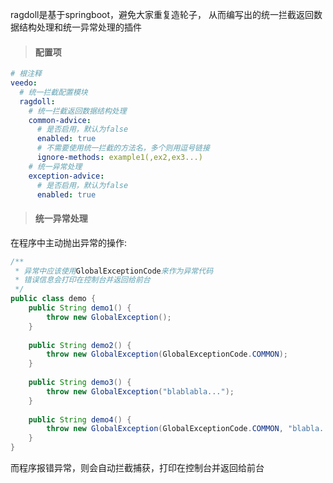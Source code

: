 ragdoll是基于springboot，避免大家重复造轮子，
从而编写出的统一拦截返回数据结构处理和统一异常处理的插件
<br>

> #### 配置项
```yaml
# 根注释
veedo:
  # 统一拦截配置模块
  ragdoll:
    # 统一拦截返回数据结构处理
    common-advice:
      # 是否启用，默认为false
      enabled: true
      # 不需要使用统一拦截的方法名，多个则用逗号链接
      ignore-methods: example1(,ex2,ex3...)
    # 统一异常处理
    exception-advice:
      # 是否启用，默认为false
      enabled: true
```
> #### 统一异常处理
在程序中主动抛出异常的操作:
```java
/**
 * 异常中应该使用GlobalExceptionCode来作为异常代码
 * 错误信息会打印在控制台并返回给前台
 */
public class demo {
    public String demo1() {
        throw new GlobalException();
    }
    
    public String demo2() {
        throw new GlobalException(GlobalExceptionCode.COMMON);
    }
    
    public String demo3() {
        throw new GlobalException("blablabla...");
    }
        
    public String demo4() {
        throw new GlobalException(GlobalExceptionCode.COMMON, "blabla...");
    }
}
```
而程序报错异常，则会自动拦截捕获，打印在控制台并返回给前台
